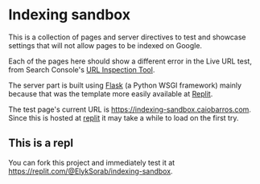 # Indexing sandbox

This is a collection of pages and server directives to test and showcase settings that will not allow pages to be indexed on Google.

Each of the pages here should show a different error in the Live URL test, from Search Console's [URL Inspection Tool](https://support.google.com/webmasters/answer/9012289).

The server part is built using [Flask](https://palletsprojects.com/p/flask/) (a Python WSGI framework) mainly because that was the template more easily available at [Replit](https://repl.it).

The test page's current URL is https://indexing-sandbox.caiobarros.com. Since this is hosted at [replit](https://repl.it) it may take a while to load on the first try.

## This is a repl

You can fork this project and immediately test it at https://replit.com/@ElykSorab/indexing-sandbox.